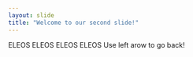 ```yaml
---
layout: slide
title: "Welcome to our second slide!"
---
```

ELEOS ELEOS ELEOS ELEOS
Use left arow to go back!
